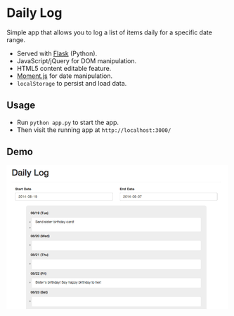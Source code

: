 # Daily Log

Simple app that allows you to log a list of items daily for a specific date range.

* Served with [Flask](http://flask.pocoo.org/) (Python). 
* JavaScript/jQuery for DOM manipulation.
* HTML5 content editable feature.
* [Moment.js](http://momentjs.com/) for date manipulation.
* `localStorage` to persist and load data.

## Usage
* Run `python app.py` to start the app.
* Then visit the running app at `http://localhost:3000/`


## Demo
![daily-log](https://raw.githubusercontent.com/chena/daily-log/master/daily-log.png)
